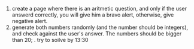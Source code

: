 1) create a page where there is an aritmetic question, and only if the user answerd correctly, you will give him a bravo alert, otherwise, give negative alert.
2) generate both numbers randomly (and the number should be integers), and check against the user's answer. The numbers should be bigger than 20; . try to soilve by 13:30